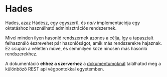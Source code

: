 # Hades

Hades, azaz Hádész, egy egyszerű, és *naiv* implementációja egy oktatáshoz használható adminisztrációs rendszernek.

Mivel minden ilyen hasonló rendszernek azonos a célja, így a tapasztalt felhasználó észrevehet pár hasonlóságot, amik más rendszerekre hajaznak. Ez csupán a véletlen műve, és semmilyen köze nincsen más hasonló rendszerekhez.

A dokumentáció **ehhez a szerverhez** a [dokumentumoknál](./docs) találhatod meg a különböző REST api végpontokkal egyetemben.
